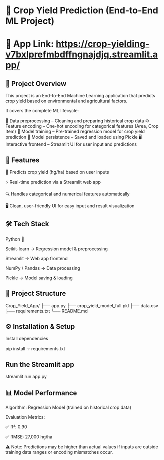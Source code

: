 # 🌾 Crop Yield Prediction (End-to-End ML Project)

# 🔗 App Link: https://crop-yielding-v7bxlprefmbdffngnajdjq.streamlit.app/

## 📌 Project Overview

This project is an End-to-End Machine Learning application that predicts crop yield based on environmental and agricultural factors.

It covers the complete ML lifecycle:

📂 Data preprocessing – Cleaning and preparing historical crop data
⚙️ Feature encoding – One-hot encoding for categorical features (Area, Crop Item)
🤖 Model training – Pre-trained regression model for crop yield prediction
💾 Model persistence – Saved and loaded using Pickle
🖥️ Interactive frontend – Streamlit UI for user input and predictions

## 🚀 Features

🧠 Predicts crop yield (hg/ha) based on user inputs

⚡ Real-time prediction via a Streamlit web app

🔍 Handles categorical and numerical features automatically

🖥️ Clean, user-friendly UI for easy input and result visualization

## 🛠️ Tech Stack

Python 🐍

Scikit-learn → Regression model & preprocessing

Streamlit → Web app frontend

NumPy / Pandas → Data processing

Pickle → Model saving & loading

## 📂 Project Structure
Crop_Yield_App/
├── app.py
├── crop_yield_model_full.pkl
├── data.csv
├── requirements.txt
└── README.md

## ⚙️ Installation & Setup

Install dependencies

pip install -r requirements.txt


## Run the Streamlit app

streamlit run app.py


## 📊 Model Performance

Algorithm: Regression Model (trained on historical crop data)

Evaluation Metrics:

✅ R²: 0.90

✅ RMSE: 27,000 hg/ha

⚠️ Note: Predictions may be higher than actual values if inputs are outside training data ranges or encoding mismatches occur.
